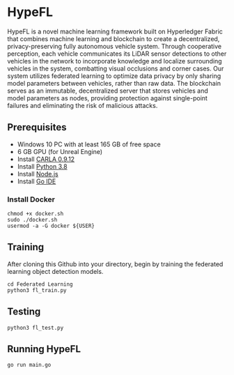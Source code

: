 # HypeFL
HypeFL is a novel machine learning framework built on Hyperledger Fabric that combines machine learning and blockchain to create a decentralized, privacy-preserving fully autonomous vehicle system. Through cooperative perception, each vehicle communicates its LiDAR sensor detections to other vehicles in the network to incorporate knowledge and localize surrounding vehicles in the system, combatting visual occlusions and corner cases. Our system utilizes federated learning to optimize data privacy by only sharing model parameters between vehicles, rather than raw data. The blockchain serves as an immutable, decentralized server that stores vehicles and model parameters as nodes, providing protection against single-point failures and eliminating the risk of malicious attacks.

## Prerequisites
* Windows 10 PC with at least 165 GB of free space
* 6 GB GPU (for Unreal Engine)
* Install [CARLA 0.9.12](https://carla.readthedocs.io/en/latest/start_quickstart/#carla-installation)
* Install [Python 3.8](https://www.python.org/downloads/release/python-380/)
* Install [Node.js](https://nodejs.org/en/)
* Install [Go IDE](https://www.jetbrains.com/go/promo/?source=google&medium=cpc&campaign=10160687272&term=go%20compiler%20download&content=631311299925&gclid=Cj0KCQjwn9CgBhDjARIsAD15h0B48e-3zgtB2nwGr8Qn19N5LmIV8Bqj04xgzf1p2wQouJG3eX5qkWUaAqF8EALw_wcB)

### Install Docker
``` 
chmod +x docker.sh
sudo ./docker.sh
usermod -a -G docker ${USER}
```

## Training
After cloning this Github into your directory, begin by training the federated learning object detection models.
```
cd Federated Learning
python3 fl_train.py
```

## Testing
```
python3 fl_test.py
```

## Running HypeFL
```
go run main.go
```
